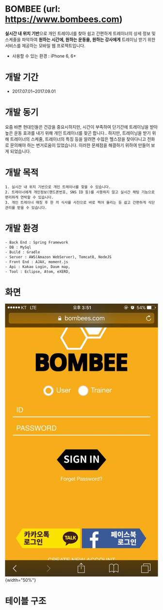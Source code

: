 # BOMBEE (url: https://www.bombees.com)

**실시간 내 위치 기반**으로 개인 트레이너를 찾아 쉽고 간편하게 트레이너의 상세 정보 및 스케줄을 파악하여
**원하는 시간에, 원하는 운동을, 원하는 강사에게** 트레이닝 받기 위한 서비스를 제공하는 모바일 웹 프로젝트입니다.

- 사용할 수 있는 환경 : iPhone 6, 6+

# 개발 기간

- 2017.07.01~2017.09.01

# 개발 동기

요즘 바쁜 현대인들은 건강을 중요시하지만, 시간이 부족하여 단기간에 트레이닝을 받아 높은 운동 효과를 내기 위해 개인 트레이너를 찾곤 합니다..
하지만, 트레이닝을 받기 위해 트레이너의 스케줄, 트레이너의 특징 등을 알려면 수많은 헬스장을 찾아다니고 전화로 문의해야 하는 번거로움이 있었습니다. 
이러한 문제점을 해결하기 위하여 만들어 보게 되었습니다.

# 개발 목적
```
1. 실시간 내 위치 기반으로 개인 트레이너를 찾을 수 있습니다. 
2. 트레이너에게 개인정보(핸드폰번호, SNS ID 등)를 사용하지 않고 실시간 채팅 기능으로 편리하게 연락할 수 있습니다.
3. 개인 트레이너 매칭 후 한 끼 식사를 사진으로 바로 찍어 올리는 등 쉽고 간편하게 식단 관리를 받을 수 있습니다. 
 ```
 # 개발 환경
 ```
- Back End : Spring Framework
- DB : MySql
- Build : Gradle
- Server : AWS(Amazon WebServer), Tomcat8, NodeJS
- Front End : AJAX, moment.js
- Api : Kakao Login, Daum map, 
- Tool : Eclipse, Atom, eXERD, 
```
# 화면
![로그인화면](./ReadmeImage/봄비메인.jpg){width="50%"}
# 테이블 구조

